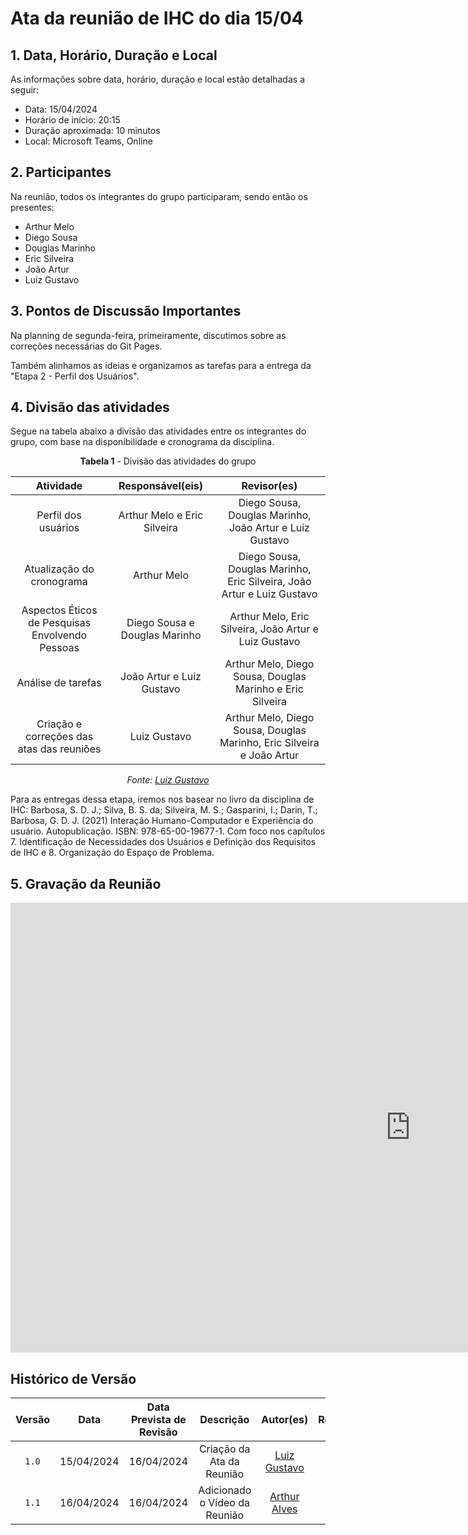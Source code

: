 # Ata da reunião de IHC do dia 15/04

## 1. Data, Horário, Duração e Local
As informações sobre data, horário, duração e local estão detalhadas a seguir:

- Data: 15/04/2024
- Horário de início: 20:15
- Duração aproximada: 10 minutos
- Local: Microsoft Teams, Online

## 2. Participantes
Na reunião, todos os integrantes do grupo participaram, sendo então os presentes:

- Arthur Melo
- Diego Sousa
- Douglas Marinho
- Eric Silveira
- João Artur
- Luiz Gustavo

## 3. Pontos de Discussão Importantes
Na planning de segunda-feira, primeiramente, discutimos sobre as correções necessárias do Git Pages.

Também alinhamos as ideias e organizamos as tarefas para a entrega da "Etapa 2 - Perfil dos Usuários".

## 4. Divisão das atividades
Segue na tabela abaixo a divisão das atividades entre os integrantes do grupo, com base na disponibilidade e cronograma da disciplina.

<center>

**Tabela 1** - Divisão das atividades do grupo

| Atividade | Responsável(eis) | Revisor(es) |
| :------: | :------: | :------: |
| Perfil dos usuários | Arthur Melo e Eric Silveira | Diego Sousa, Douglas Marinho, João Artur e Luiz Gustavo |
| Atualização do cronograma | Arthur Melo | Diego Sousa, Douglas Marinho, Eric Silveira, João Artur e Luiz Gustavo |
| Aspectos Éticos de Pesquisas Envolvendo Pessoas | Diego Sousa e Douglas Marinho | Arthur Melo, Eric Silveira, João Artur e Luiz Gustavo 
| Análise de tarefas | João Artur e Luiz Gustavo | Arthur Melo, Diego Sousa, Douglas Marinho e Eric Silveira |
| Criação e correções das atas das reuniões | Luiz Gustavo | Arthur Melo, Diego Sousa, Douglas Marinho, Eric Silveira e João Artur |

_Fonte: [Luiz Gustavo](https://github.com/LuizGust4vo)_

</center>

Para as entregas dessa etapa, iremos nos basear no livro da disciplina de IHC: Barbosa, S. D. J.; Silva, B. S. da; Silveira, M. S.; Gasparini, I.; Darin, T.; Barbosa, G. D. J. (2021)
Interação Humano-Computador e Experiência do usuário. Autopublicação. ISBN: 978-65-00-19677-1. Com foco nos capítulos 7. Identificação de Necessidades dos Usuários e Definição dos Requisitos de IHC e 8. Organização do Espaço de Problema.

## 5. Gravação da Reunião
<iframe width="1280" height="720" src="https://www.youtube.com/embed/0FCey1jSnnc" title="3ª Reunão - Grupo 01 (CD-MOJ) - Interação Humano-Computador" frameborder="0" allow="accelerometer; autoplay; clipboard-write; encrypted-media; gyroscope; picture-in-picture; web-share" referrerpolicy="strict-origin-when-cross-origin" allowfullscreen></iframe>

## <a> Histórico de Versão </a>

| Versão | Data | Data Prevista de Revisão | Descrição | Autor(es) | Revisor(es) |
| :------: | :----------: | :-----------: | :-----------: | :---------: | :---------: |
| `1.0` | 15/04/2024 | 16/04/2024 | Criação da Ata da Reunião | [Luiz Gustavo](https://github.com/LuizGust4vo) | [Arthur Alves](https://github.com/arthrok) |
| `1.1` | 16/04/2024 | 16/04/2024 | Adicionado o Vídeo da Reunião | [Arthur Alves](https://github.com/arthrok) | [Luiz Gustavo](https://github.com/LuizGust4vo) |
